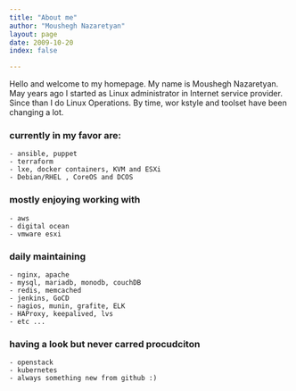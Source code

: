 ```yaml
---
title: "About me"
author: "Moushegh Nazaretyan"
layout: page
date: 2009-10-20
index: false

---
```

Hello and welcome to my homepage. My name is Moushegh Nazaretyan. May years ago I started as Linux administrator in Internet service provider. Since than I do Linux Operations.
By time, wor kstyle and toolset have been changing a lot.

### currently in my favor are:
    - ansible, puppet 
    - terraform 
    - lxe, docker containers, KVM and ESXi
    - Debian/RHEL , CoreOS and DCOS

### mostly enjoying working with
    - aws 
    - digital ocean
    - vmware esxi

### daily maintaining
    - nginx, apache
    - mysql, mariadb, monodb, couchDB
    - redis, memcached
    - jenkins, GoCD
    - nagios, munin, grafite, ELK 
    - HAProxy, keepalived, lvs
    - etc ...


### having a look but never carred procudciton
    - openstack
    - kubernetes 
    - always something new from github :)



